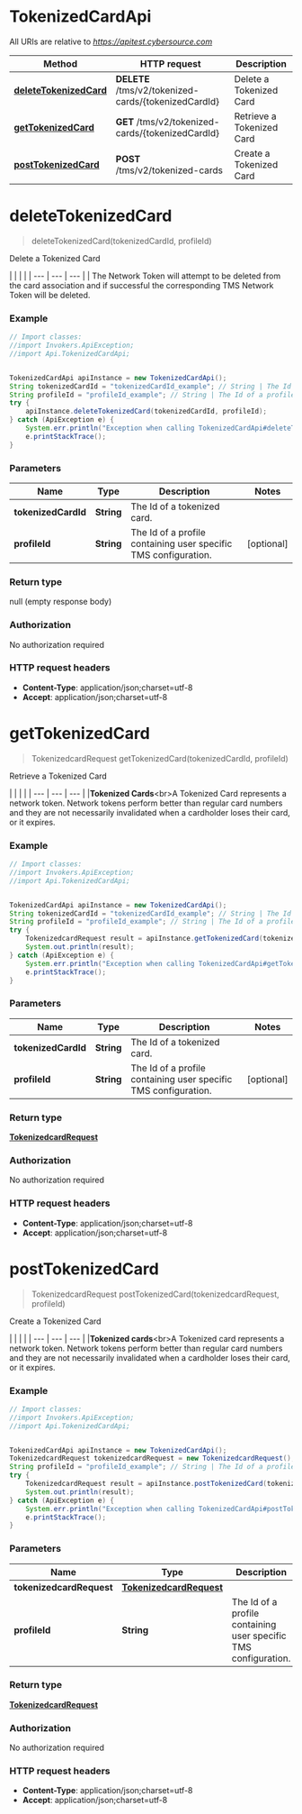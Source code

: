# TokenizedCardApi

All URIs are relative to *https://apitest.cybersource.com*

Method | HTTP request | Description
------------- | ------------- | -------------
[**deleteTokenizedCard**](TokenizedCardApi.md#deleteTokenizedCard) | **DELETE** /tms/v2/tokenized-cards/{tokenizedCardId} | Delete a Tokenized Card
[**getTokenizedCard**](TokenizedCardApi.md#getTokenizedCard) | **GET** /tms/v2/tokenized-cards/{tokenizedCardId} | Retrieve a Tokenized Card
[**postTokenizedCard**](TokenizedCardApi.md#postTokenizedCard) | **POST** /tms/v2/tokenized-cards | Create a Tokenized Card


<a name="deleteTokenizedCard"></a>
# **deleteTokenizedCard**
> deleteTokenizedCard(tokenizedCardId, profileId)

Delete a Tokenized Card

|  |  |  | | --- | --- | --- | | The Network Token will attempt to be deleted from the card association and if successful the corresponding TMS Network Token will be deleted. 

### Example
```java
// Import classes:
//import Invokers.ApiException;
//import Api.TokenizedCardApi;


TokenizedCardApi apiInstance = new TokenizedCardApi();
String tokenizedCardId = "tokenizedCardId_example"; // String | The Id of a tokenized card.
String profileId = "profileId_example"; // String | The Id of a profile containing user specific TMS configuration.
try {
    apiInstance.deleteTokenizedCard(tokenizedCardId, profileId);
} catch (ApiException e) {
    System.err.println("Exception when calling TokenizedCardApi#deleteTokenizedCard");
    e.printStackTrace();
}
```

### Parameters

Name | Type | Description  | Notes
------------- | ------------- | ------------- | -------------
 **tokenizedCardId** | **String**| The Id of a tokenized card. |
 **profileId** | **String**| The Id of a profile containing user specific TMS configuration. | [optional]

### Return type

null (empty response body)

### Authorization

No authorization required

### HTTP request headers

 - **Content-Type**: application/json;charset=utf-8
 - **Accept**: application/json;charset=utf-8

<a name="getTokenizedCard"></a>
# **getTokenizedCard**
> TokenizedcardRequest getTokenizedCard(tokenizedCardId, profileId)

Retrieve a Tokenized Card

|  |  |  | | --- | --- | --- | |**Tokenized Cards**&lt;br&gt;A Tokenized Card represents a network token. Network tokens perform better than regular card numbers and they are not necessarily invalidated when a cardholder loses their card, or it expires.  

### Example
```java
// Import classes:
//import Invokers.ApiException;
//import Api.TokenizedCardApi;


TokenizedCardApi apiInstance = new TokenizedCardApi();
String tokenizedCardId = "tokenizedCardId_example"; // String | The Id of a tokenized card.
String profileId = "profileId_example"; // String | The Id of a profile containing user specific TMS configuration.
try {
    TokenizedcardRequest result = apiInstance.getTokenizedCard(tokenizedCardId, profileId);
    System.out.println(result);
} catch (ApiException e) {
    System.err.println("Exception when calling TokenizedCardApi#getTokenizedCard");
    e.printStackTrace();
}
```

### Parameters

Name | Type | Description  | Notes
------------- | ------------- | ------------- | -------------
 **tokenizedCardId** | **String**| The Id of a tokenized card. |
 **profileId** | **String**| The Id of a profile containing user specific TMS configuration. | [optional]

### Return type

[**TokenizedcardRequest**](TokenizedcardRequest.md)

### Authorization

No authorization required

### HTTP request headers

 - **Content-Type**: application/json;charset=utf-8
 - **Accept**: application/json;charset=utf-8

<a name="postTokenizedCard"></a>
# **postTokenizedCard**
> TokenizedcardRequest postTokenizedCard(tokenizedcardRequest, profileId)

Create a Tokenized Card

|  |  |  | | --- | --- | --- | |**Tokenized cards**&lt;br&gt;A Tokenized card represents a network token. Network tokens perform better than regular card numbers and they are not necessarily invalidated when a cardholder loses their card, or it expires. 

### Example
```java
// Import classes:
//import Invokers.ApiException;
//import Api.TokenizedCardApi;


TokenizedCardApi apiInstance = new TokenizedCardApi();
TokenizedcardRequest tokenizedcardRequest = new TokenizedcardRequest(); // TokenizedcardRequest | 
String profileId = "profileId_example"; // String | The Id of a profile containing user specific TMS configuration.
try {
    TokenizedcardRequest result = apiInstance.postTokenizedCard(tokenizedcardRequest, profileId);
    System.out.println(result);
} catch (ApiException e) {
    System.err.println("Exception when calling TokenizedCardApi#postTokenizedCard");
    e.printStackTrace();
}
```

### Parameters

Name | Type | Description  | Notes
------------- | ------------- | ------------- | -------------
 **tokenizedcardRequest** | [**TokenizedcardRequest**](TokenizedcardRequest.md)|  |
 **profileId** | **String**| The Id of a profile containing user specific TMS configuration. | [optional]

### Return type

[**TokenizedcardRequest**](TokenizedcardRequest.md)

### Authorization

No authorization required

### HTTP request headers

 - **Content-Type**: application/json;charset=utf-8
 - **Accept**: application/json;charset=utf-8

